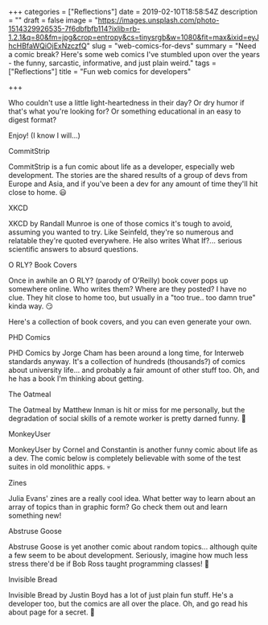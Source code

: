+++
categories = ["Reflections"]
date = 2019-02-10T18:58:54Z
description = ""
draft = false
image = "https://images.unsplash.com/photo-1514329926535-7f6dbfbfb114?ixlib=rb-1.2.1&q=80&fm=jpg&crop=entropy&cs=tinysrgb&w=1080&fit=max&ixid=eyJhcHBfaWQiOjExNzczfQ"
slug = "web-comics-for-devs"
summary = "Need a comic break? Here's some web comics I've stumbled upon over the years - the funny, sarcastic, informative, and just plain weird."
tags = ["Reflections"]
title = "Fun web comics for developers"

+++


Who couldn't use a little light-heartedness in their day? Or dry humor if that's what you're looking for? Or something educational in an easy to digest format?

Enjoy! (I know I will...)


CommitStrip

CommitStrip is a fun comic about life as a developer, especially web development. The stories are the shared results of a group of devs from Europe and Asia, and if you've been a dev for any amount of time they'll hit close to home. 😃




XKCD

XKCD by Randall Munroe is one of those comics it's tough to avoid, assuming you wanted to try. Like Seinfeld, they're so numerous and relatable they're quoted everywhere. He also writes What If?... serious scientific answers to absurd questions.


O RLY? Book Covers

Once in awhile an O RLY? (parody of O'Reilly) book cover pops up somewhere online. Who writes them? Where are they posted? I have no clue. They hit close to home too, but usually in a "too true.. too damn true" kinda way. 😏

Here's a collection of book covers, and you can even generate your own.




PHD Comics

PHD Comics by Jorge Cham has been around a long time, for Interweb standards anyway. It's a collection of hundreds (thousands?) of comics about university life... and probably a fair amount of other stuff too. Oh, and he has a book I'm thinking about getting.




The Oatmeal

The Oatmeal by Matthew Inman is hit or miss for me personally, but the degradation of social skills of a remote worker is pretty darned funny. 🧦


MonkeyUser

MonkeyUser by Cornel and Constantin is another funny comic about life as a dev. The comic below is completely believable with some of the test suites in old monolithic apps. 💀


Zines

Julia Evans' zines are a really cool idea. What better way to learn about an array of topics than in graphic form? Go check them out and learn something new!


Abstruse Goose

Abstruse Goose is yet another comic about random topics... although quite a few seem to be about development. Seriously, imagine how much less stress there'd be if Bob Ross taught programming classes! 🎨


Invisible Bread

Invisible Bread by Justin Boyd has a lot of just plain fun stuff. He's a developer too, but the comics are all over the place. Oh, and go read his about page for a secret. 🤫